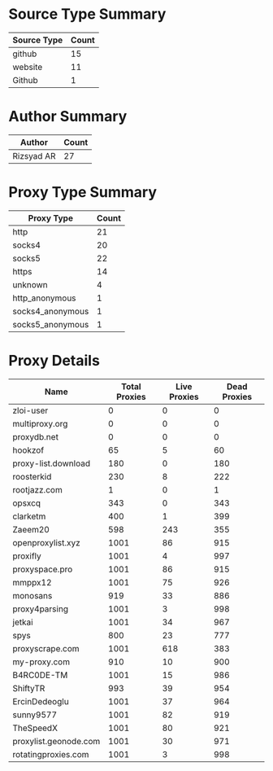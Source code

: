 # Source Type Summary

| Source Type | Count |
|-------------|-------|
| github | 15 |
| website | 11 |
| Github | 1 |


# Author Summary

| Author | Count |
|--------|-------|
| Rizsyad AR | 27 |


# Proxy Type Summary

| Proxy Type | Count |
|------------|-------|
| http | 21 |
| socks4 | 20 |
| socks5 | 22 |
| https | 14 |
| unknown | 4 |
| http_anonymous | 1 |
| socks4_anonymous | 1 |
| socks5_anonymous | 1 |


# Proxy Details

| Name | Total Proxies | Live Proxies | Dead Proxies |
|------|---------------|--------------|---------------|
| zloi-user | 0 | 0 | 0 |
| multiproxy.org | 0 | 0 | 0 |
| proxydb.net | 0 | 0 | 0 |
| hookzof | 65 | 5 | 60 |
| proxy-list.download | 180 | 0 | 180 |
| roosterkid | 230 | 8 | 222 |
| rootjazz.com | 1 | 0 | 1 |
| opsxcq | 343 | 0 | 343 |
| clarketm | 400 | 1 | 399 |
| Zaeem20 | 598 | 243 | 355 |
| openproxylist.xyz | 1001 | 86 | 915 |
| proxifly | 1001 | 4 | 997 |
| proxyspace.pro | 1001 | 86 | 915 |
| mmppx12 | 1001 | 75 | 926 |
| monosans | 919 | 33 | 886 |
| proxy4parsing | 1001 | 3 | 998 |
| jetkai | 1001 | 34 | 967 |
| spys | 800 | 23 | 777 |
| proxyscrape.com | 1001 | 618 | 383 |
| my-proxy.com | 910 | 10 | 900 |
| B4RC0DE-TM | 1001 | 15 | 986 |
| ShiftyTR | 993 | 39 | 954 |
| ErcinDedeoglu | 1001 | 37 | 964 |
| sunny9577 | 1001 | 82 | 919 |
| TheSpeedX | 1001 | 80 | 921 |
| proxylist.geonode.com | 1001 | 30 | 971 |
| rotatingproxies.com | 1001 | 3 | 998 |
